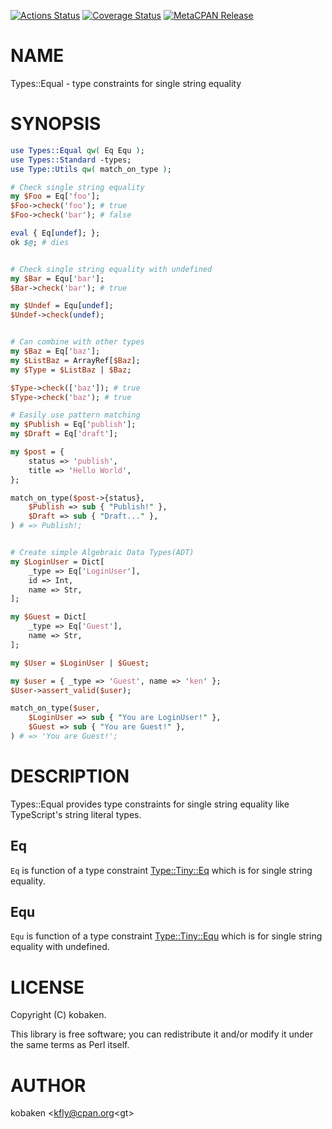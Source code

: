 [![Actions Status](https://github.com/kfly8/Type-Equal/actions/workflows/test.yml/badge.svg)](https://github.com/kfly8/Type-Equal/actions) [![Coverage Status](https://img.shields.io/coveralls/kfly8/Type-Equal/main.svg?style=flat)](https://coveralls.io/r/kfly8/Type-Equal?branch=main) [![MetaCPAN Release](https://badge.fury.io/pl/Types-Equal.svg)](https://metacpan.org/release/Types-Equal)
# NAME

Types::Equal - type constraints for single string equality

# SYNOPSIS

```perl
use Types::Equal qw( Eq Equ );
use Types::Standard -types;
use Type::Utils qw( match_on_type );

# Check single string equality
my $Foo = Eq['foo'];
$Foo->check('foo'); # true
$Foo->check('bar'); # false

eval { Eq[undef]; };
ok $@; # dies


# Check single string equality with undefined
my $Bar = Equ['bar'];
$Bar->check('bar'); # true

my $Undef = Equ[undef];
$Undef->check(undef);


# Can combine with other types
my $Baz = Eq['baz'];
my $ListBaz = ArrayRef[$Baz];
my $Type = $ListBaz | $Baz;

$Type->check(['baz']); # true
$Type->check('baz'); # true

# Easily use pattern matching
my $Publish = Eq['publish'];
my $Draft = Eq['draft'];

my $post = {
    status => 'publish',
    title => 'Hello World',
};

match_on_type($post->{status},
    $Publish => sub { "Publish!" },
    $Draft => sub { "Draft..." },
) # => Publish!;


# Create simple Algebraic Data Types(ADT)
my $LoginUser = Dict[
    _type => Eq['LoginUser'],
    id => Int,
    name => Str,
];

my $Guest = Dict[
    _type => Eq['Guest'],
    name => Str,
];

my $User = $LoginUser | $Guest;

my $user = { _type => 'Guest', name => 'ken' };
$User->assert_valid($user);

match_on_type($user,
    $LoginUser => sub { "You are LoginUser!" },
    $Guest => sub { "You are Guest!" },
) # => 'You are Guest!';
```

# DESCRIPTION

Types::Equal provides type constraints for single string equality like TypeScript's string literal types.

## Eq

`Eq` is function of a type constraint [Type::Tiny::Eq](https://metacpan.org/pod/Type%3A%3ATiny%3A%3AEq) which is for single string equality.

## Equ

`Equ` is function of a type constraint [Type::Tiny::Equ](https://metacpan.org/pod/Type%3A%3ATiny%3A%3AEqu) which is for single string equality with undefined.

# LICENSE

Copyright (C) kobaken.

This library is free software; you can redistribute it and/or modify
it under the same terms as Perl itself.

# AUTHOR

kobaken &lt;kfly@cpan.org&lt;gt>
